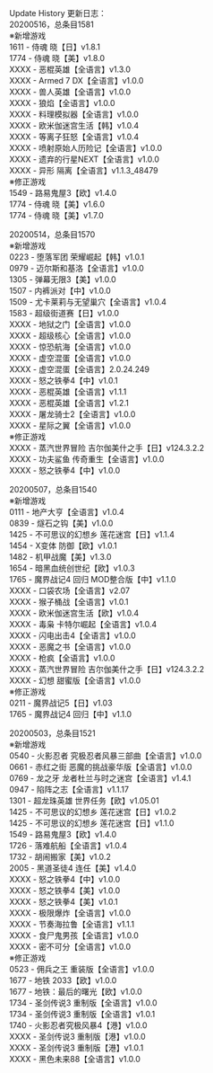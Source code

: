 Update History 更新日志：  
20200516，总条目1581  
※新增游戏  
1611 - 侍魂 晓【日】v1.8.1  
1774 - 侍魂 晓【美】v1.8.0  
XXXX - 恶棍英雄【全语言】v1.3.0  
XXXX - Armed 7 DX【全语言】v1.0.0  
XXXX - 兽人英雄【全语言】v1.0.0  
XXXX - 狼焰【全语言】v1.0.0  
XXXX - 料理模拟器【全语言】v1.0.0  
XXXX - 欧米伽迷宫生活【韩】v1.0.4  
XXXX - 等离子狂怒【全语言】v1.0.4  
XXXX - 喷射原始人历险记【全语言】v1.0.0  
XXXX - 遗弃的行星NEXT【全语言】v1.0.0  
XXXX - 异形 隔离【全语言】v1.1.3_48479  
※修正游戏  
1549 - 路易鬼屋3【欧】v1.4.0  
1774 - 侍魂 晓【美】v1.6.0  
1774 - 侍魂 晓【美】v1.7.0  
  
20200514，总条目1570  
※新增游戏  
0223 - 堕落军团 荣耀崛起【韩】v1.0.1  
0979 - 迈尔斯和基洛【全语言】v1.0.0  
1305 - 弹幕无限3【美】v1.0.0  
1507 - 内裤派对【中】v1.0.0  
1509 - 尤卡莱莉与无望巢穴【全语言】v1.0.4  
1583 - 超级街道赛【日】v1.0.0  
XXXX - 地狱之门【全语言】v1.0.0  
XXXX - 超级核心【全语言】v1.0.0  
XXXX - 惊恐航海【全语言】v1.0.0  
XXXX - 虚空混蛋【全语言】v1.0.0  
XXXX - 虚空混蛋【全语言】2.0.24.249  
XXXX - 怒之铁拳4【中】v1.0.1  
XXXX - 恶棍英雄【全语言】v1.1.1  
XXXX - 恶棍英雄【全语言】v1.2.1  
XXXX - 屠龙骑士2【全语言】v1.0.0  
XXXX - 星际之翼【全语言】v1.0.0  
※修正游戏  
XXXX - 蒸汽世界冒险 吉尔伽美什之手【日】v124.3.2.2  
XXXX - 功夫鲨鱼 传奇重生【全语言】v1.0.0  
XXXX - 怒之铁拳4【中】v1.0.0  
  
20200507，总条目1540  
※新增游戏  
0111 - 地产大亨【全语言】v1.0.4  
0839 - 燧石之钩【美】v1.0.0  
1425 - 不可思议的幻想乡 莲花迷宫【日】v1.1.4  
1454 - X变体 防御【欧】v1.0.1  
1482 - 机甲战魔【美】v1.3.0  
1654 - 暗黑血统创世纪【欧】v1.0.3  
1765 - 魔界战记4 回归 MOD整合版【中】v1.1.0  
XXXX - 口袋农场【全语言】v2.07  
XXXX - 猴子桶战【全语言】v1.0.1  
XXXX - 欧米伽迷宫生活【欧】v1.0.4  
XXXX - 毒枭 卡特尔崛起【全语言】v1.0.4  
XXXX - 闪电出击4【全语言】v1.0.0  
XXXX - 恶魔之书【全语言】v1.0.0  
XXXX - 枪疯【全语言】v1.0.0  
XXXX - 蒸汽世界冒险 吉尔伽美什之手【日】v124.3.2.2  
XXXX - 幻想 甜蜜版【全语言】v1.0.0  
※修正游戏  
0211 - 魔界战记5【日】v1.03  
1765 - 魔界战记4 回归【中】v1.1.0  
  
20200503，总条目1521  
※新增游戏  
0540 - 火影忍者 究极忍者风暴三部曲【全语言】v1.0.0  
0661 - 赤红之街 恶魔的挑战豪华版【全语言】v1.0.0  
0769 - 龙之牙 龙者杜兰与时之迷宫【全语言】v1.4.1  
0947 - 陷阵之志【全语言】v1.1.17  
1301 - 超龙珠英雄 世界任务【欧】v1.05.01  
1425 - 不可思议的幻想乡 莲花迷宫【日】v1.0.2  
1425 - 不可思议的幻想乡 莲花迷宫【日】v1.1.0  
1549 - 路易鬼屋3【欧】v1.4.0  
1726 - 落难航船【全语言】v1.0.4  
1732 - 胡闹搬家【美】v1.0.2  
2005 - 黑道圣徒4 连任【美】v1.4.0  
XXXX - 怒之铁拳4【中】v1.0.0  
XXXX - 怒之铁拳4【美】v1.0.0  
XXXX - 怒之铁拳4【美】v1.0.1  
XXXX - 极限爆炸【全语言】v1.0.0  
XXXX - 节奏海拉鲁【全语言】v1.1.1  
XXXX - 食尸鬼男孩【全语言】v1.0.0  
XXXX - 密不可分【全语言】v1.0.0  
※修正游戏  
0523 - 佣兵之王 重装版【全语言】v1.0.0  
1677 - 地铁 2033【欧】v1.0.0  
1677 - 地铁：最后的曙光【欧】v1.0.0  
1734 - 圣剑传说3 重制版【全语言】v1.0.0  
1734 - 圣剑传说3 重制版【全语言】v1.0.1  
1740 - 火影忍者究极风暴4【港】v1.0.0  
XXXX - 圣剑传说3 重制版【港】v1.0.0  
XXXX - 圣剑传说3 重制版【港】v1.0.1  
XXXX - 黑色未来88【全语言】v1.0.0  

